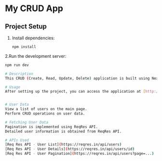 # My CRUD App

## Project Setup
1. Install dependencies:
   ```bash
   npm install
2.Run the development server:
   ```bash
   npm run dev

# Description
This CRUD (Create, Read, Update, Delete) application is built using Next.js. It allows you to manage user data through a user interface.

# Usage
After setting up the project, you can access the application at [http://localhost:3000](http://localhost:3000). The application provides a user interface for creating, reading, updating, and deleting user data.


# User Data
View a list of users on the main page.
Perform CRUD operations on user data.

# Fetching User Data
Pagination is implemented using ReqRes API.
Detailed user information is obtained from ReqRes API.

# APIs Used
[Req Res API - User List](https://reqres.in/api/users)
[Req Res API - User Details](https://reqres.in/api/users/id)
[Req Res API - User Pagination](https://reqres.in/api/users?page=...)
